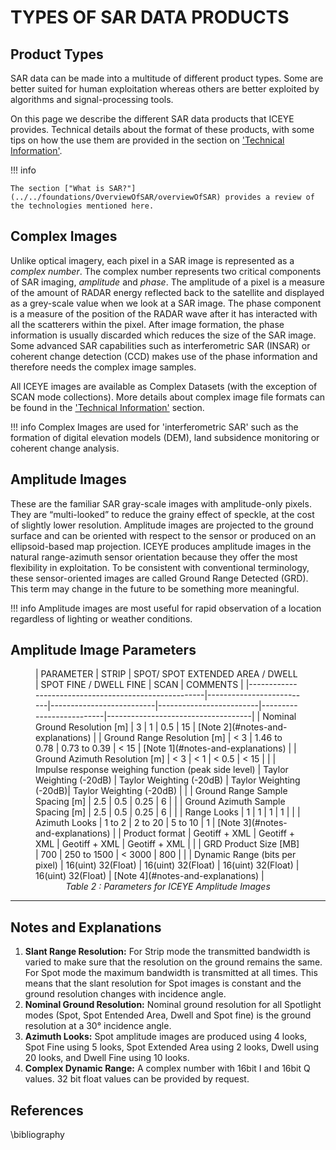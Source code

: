 # TYPES OF SAR DATA PRODUCTS

## Product Types

SAR data can be made into a multitude of different product types. Some are better suited for human exploitation whereas others are better exploited by algorithms and signal-processing tools.

On this page we describe the different SAR data products that ICEYE provides. Technical details about the format of these products, with some tips on how the use them are provided in the section on ['Technical Information'](../../productFormats/introduction).

!!! info

    The section ["What is SAR?"](../../foundations/OverviewOfSAR/overviewOfSAR) provides a review of the technologies mentioned here. 

<!---
There are three different *levels* of SAR data product:

* RAW RADAR Data
* Single Look Complex imagery
* Multi-looked amplitude imagery
* Orthorectified imagery
-->

<!-- ## RAW RADAR Data -->
<!-- Each satellite transmits many pulses per second (between 2 and 7 thousand) and then listens to their reflections from the Earth's surface. The recorded reflected data forms the basic ingredients of every SAR image. This data is downloaded to the ground and passed through one of ICEYE's image formation processors where it is converted into a SAR image. -->
<!---->
<!-- The image formation processing performed on the raw data can be implemented in many different ways in the same way that a cake can be made from raw ingredients using many different recipes. We try to process the images in a way that is useful to the largest number of customers. If the standard processing is not quite what you want, you have two options: the first is to discuss your needs with our Cusomer Operations and Satellite Planning team who will get the SAR Engineers involved to see how we can help. The second option is to request the RAW SAR pulse data and pass this through your own SAR image formation processor. We provide this data in the US Government sponsored, sensor-agnostic format called 'Compensated Phase History Data' (CPHD).  -->
<!---->
<!-- !!! info -->
<!--     CPHD is particularly useful for governments - especially if they process SAR imagery from other vendors in addition to ICEYE. Controlling how the image is produced allows the images to be precisely compared and combined. It also allows a level of data assurance for the government as the integrity of the individual SAR pulses echoes can be validated. -->


## Complex Images

Unlike optical imagery, each pixel in a SAR image is represented as a *complex number*. The complex number represents two critical components of SAR imaging, *amplitude* and *phase*. The amplitude of a pixel is a measure of the amount of RADAR energy reflected back to the satellite and displayed as a grey-scale value when we look at a SAR image. The phase component is a measure of the position of the RADAR wave after it has interacted with all the scatterers within the pixel. After image formation, the phase information is usually discarded which reduces the size of the SAR image. Some advanced SAR capabilities such as interferometric SAR (INSAR) or coherent change detection (CCD) makes use of the phase information and therefore needs the complex image samples.

All ICEYE images are available as Complex Datasets (with the exception of SCAN mode collections). More details about complex image file formats can be found in the ['Technical Information'](../../productFormats/slc) section.

<!---
<span style="color:darkred">[TODO] make animation showing the nature of a complex image </span>.


### IQ Image Format
The conventional way of storing complex imagery is know as the *IQ Format*. In this format, each pixel is stored as two values, one called '*I*' (standing for 'In-phase') and one called '*Q*' (standing for 'Quadrature'). Because the format does not directly store the amplitude imformation, then a conversion must be made to view the image. Being a well understood standard however, there are many tools, often open-source, that can be used to help with IQ image operations. (eg SNAP[@snap]).


!!! Warning 
    Complex images, by their nature, are always *single-look*. This means that they contain the *native* resolution of the collection. ICEYE satellites always collect much finer resolution in the azimuth direction than the range direction. (eg a SPOT image has an azimuth resolution of 25cm whereas the slant range resolution is 50cm.) We also save our complex images in the slant-plane. This means that if you view the image in a picture viewing package (eg GIMP), the image will appear distorted as the square pixels on your screen are actually representing rectangular pixels on the ground. 

### Complex Image Parameters
<figure markdown>
| PARAMETER                                            | STRIP | SPOT  | SPOT FINE | DWELL | DWELL FINE | COMMENTS                          |
|--------------------------|--------|--------|-----------|-------|-------|----|
| Focusing plane                                       |  Slant Plane       | Slant Plane        | Slant Plane | Slant Plane | Slant Plane |                 |
| Slant range resolution [m]                           | 0.5 to 2.5         | 0.5                | 0.25 | 0.5 | 0.25 | [Note 1](#notes-and-explanations) |
| Slant azimuth resolution [m]                         | 3                  | 0.25               | 0.1 | 0.05 |  0.05 |                          |
| Impulse response weighing function (peak side level) | Uniform (-13.3dB)  | Uniform (-13.3dB)  | Uniform (-13.3dB) | Uniform (-13.3dB) |  Uniform (-13.3dB)   |
| Slant Range Sample Spacing [m]                       | 0.4 to 2.4         | < 0.4              | < 0.2 | < 0.4 | < 0.2 | [Note 1](#notes-and-explanations) | 
| Slant Azimuth Sample Spacing [m]                     | 1.6                | < 0.2              | < 0.09 | < 0.05 | < 0.05 |                            |
| Slant range product format                           | HDF5 + XML         | HDF5 + XML         | HDF5 + XML | HDF5 + XML |   HDF5 + XML |                |
| SLC Product Size [GB]                                | 3.4 to 2.9         | 0.6 to 7.2         |  < 15  | < 15 |        < 25 |               |
| Dynamic Range (bits per pixel)                       | 16(uint) 32(Float) | 16(uint) 32(Float) | 16(uint) 32(Float)  | 16(uint) 32(Float) | 16(uint) 32(Float) | [Note 3](#notes-and-explanations)| 
<figcaption align = "center"><em>Table 1 : Parameters for ICEYE Complex Images</em></figcaption>
</figure>

<!---
## Multi-looked Amplitude Images

Once the complex SAR image has been formed, additional processing is applied to make it as useful as possible for human exploitation. The image is first *mult

<span style="color:darkred">[TODO] make animation showing multi-looking. </span>.


## Orthorectified imagery

SAR complex images contain pixels that have both amplitude and phase values. They are produced at full resolution and are projected in the inclined direction of illumination, called the slant plane. Since complex images retain phase information, they can be used to produce numerous SAR products like coherent change images and precise surface motion measurements.
-->

!!! info
    Complex Images are used for 'interferometric SAR' such as the formation of digital elevation models (DEM), land subsidence monitoring or coherent change analysis.

## Amplitude Images

These are the familiar SAR gray-scale images with amplitude-only pixels. They are “multi-looked” to reduce the grainy effect of speckle, at the cost of slightly lower resolution. Amplitude images are projected to the ground surface and can be oriented with respect to the sensor or produced on an ellipsoid-based map projection. ICEYE produces amplitude images in the natural range-azimuth sensor orientation because they offer the most flexibility in exploitation. To be consistent with conventional terminology, these sensor-oriented images are called Ground Range Detected (GRD). This term may change in the future to be something more meaningful.

!!! info
    Amplitude images are most useful for rapid observation of a location regardless of lighting or weather conditions.



## Amplitude Image Parameters
<figure markdown>
| PARAMETER                                            | STRIP                    | SPOT/ SPOT EXTENDED AREA / DWELL                     | SPOT FINE / DWELL FINE              | SCAN                     | COMMENTS                           |
|------------------------------------------------------|--------------------------|--------------------------|-------------------------|--------------------------|------------------------------------|
| Nominal Ground Resolution [m]                          | 3                      | 1               | 0.5             | 15                     |  [Note 2](#notes-and-explanations) |
| Ground Range Resolution [m]                          | < 3                      | 1.46 to 0.78               | 0.73 to 0.39            | < 15                     |  [Note 1](#notes-and-explanations) |
| Ground Azimuth Resolution [m]                        | < 3                      | < 1                      | < 0.5                   | < 15                     |                                    |
| Impulse response weighing function (peak side level) | Taylor Weighting (-20dB) | Taylor Weighting (-20dB) | Taylor Weighting (-20dB)| Taylor Weighting (-20dB) |                                    |
| Ground Range Sample Spacing [m]                      | 2.5                      | 0.5                      | 0.25                    | 6                        |                                    |
| Ground Azimuth Sample Spacing [m]                    | 2.5                      | 0.5                      | 0.25                    | 6                        |                                    |
| Range Looks                                          | 1                        | 1                        | 1                       | 1                        |                                    |
| Azimuth Looks                                        | 1 to 2                   | 2 to 20                  | 5 to 10                      |  1                        |     [Note 3](#notes-and-explanations)                               |
| Product format                                       | Geotiff + XML            | Geotiff + XML            | Geotiff + XML           | Geotiff + XML            |                                    |
| GRD Product Size [MB]                                | 700                      | 250 to 1500                     | < 3000                  | 800                      |                                    |
| Dynamic Range (bits per pixel)                       | 16(uint) 32(Float)       | 16(uint) 32(Float)       | 16(uint) 32(Float)      | 16(uint) 32(Float)       | [Note 4](#notes-and-explanations) |
<figcaption align = "center"><em>Table 2 : Parameters for ICEYE Amplitude Images</em></figcaption>
</figure>

-----

## Notes and Explanations
1. **Slant Range Resolution:** For Strip mode the transmitted bandwidth is varied to make sure that the resolution on the ground remains the same. For Spot mode the maximum bandwidth is transmitted at all times. This means that the slant resolution for Spot images is constant and the ground resolution changes with incidence angle.
2. **Nominal Ground Resolution:**  Nominal ground resolution for all Spotlight modes (Spot, Spot Entended Area, Dwell and Spot fine) is the ground resolution at a 30° incidence angle. 
3. **Azimuth Looks:** Spot amplitude images are produced using 4 looks, Spot Fine using 5 looks, Spot Extended Area using 2 looks, Dwell using 20 looks, and Dwell Fine using 10 looks.
4. **Complex Dynamic Range:** A complex number with 16bit I and 16bit Q values. 32 bit float values can be provided by request.


## References
\bibliography
